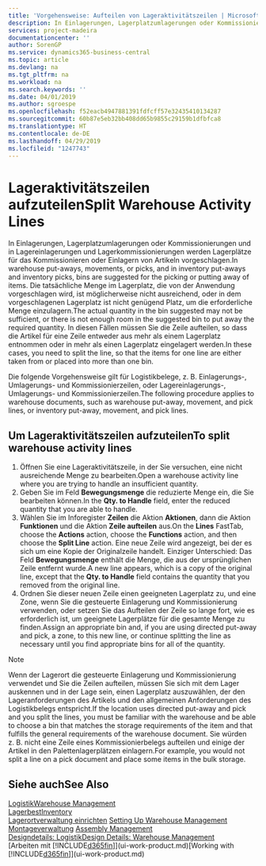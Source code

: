 ```yaml
---
title: 'Vorgehensweise: Aufteilen von Lageraktivitätszeilen | Microsoft Docs'
description: In Einlagerungen, Lagerplatzumlagerungen oder Kommissionierungen und in Lagereinlagerungen und Lagerkommissionierungen werden Lagerplätze für das Kommissionieren oder Einlagern von Artikeln vorgeschlagen. Die tatsächliche Menge im Lagerplatz, die von der Anwendung vorgeschlagen wird, ist möglicherweise nicht ausreichend, oder in dem vorgeschlagenen Lagerplatz ist nicht genügend Platz, um die erforderliche Menge einzulagern. In diesen Fällen müssen Sie die Zeile aufteilen, so dass die Artikel für eine Zeile entweder aus mehr als einem Lagerplatz entnommen oder in mehr als einen Lagerplatz eingelagert werden.
services: project-madeira
documentationcenter: ''
author: SorenGP
ms.service: dynamics365-business-central
ms.topic: article
ms.devlang: na
ms.tgt_pltfrm: na
ms.workload: na
ms.search.keywords: ''
ms.date: 04/01/2019
ms.author: sgroespe
ms.openlocfilehash: f52eacb4947881391fdfcff57e32435410134287
ms.sourcegitcommit: 60b87e5eb32bb408dd65b9855c29159b1dfbfca8
ms.translationtype: HT
ms.contentlocale: de-DE
ms.lasthandoff: 04/29/2019
ms.locfileid: "1247743"
---
```

# <a name="split-warehouse-activity-lines"></a><span data-ttu-id="73c33-105">Lageraktivitätszeilen aufzuteilen</span><span class="sxs-lookup"><span data-stu-id="73c33-105">Split Warehouse Activity Lines</span></span>
<span data-ttu-id="73c33-106">In Einlagerungen, Lagerplatzumlagerungen oder Kommissionierungen und in Lagereinlagerungen und Lagerkommissionierungen werden Lagerplätze für das Kommissionieren oder Einlagern von Artikeln vorgeschlagen.</span><span class="sxs-lookup"><span data-stu-id="73c33-106">In warehouse put-aways, movements, or picks, and in inventory put-aways and inventory picks, bins are suggested for the picking or putting away of items.</span></span> <span data-ttu-id="73c33-107">Die tatsächliche Menge im Lagerplatz, die von der Anwendung vorgeschlagen wird, ist möglicherweise nicht ausreichend, oder in dem vorgeschlagenen Lagerplatz ist nicht genügend Platz, um die erforderliche Menge einzulagern.</span><span class="sxs-lookup"><span data-stu-id="73c33-107">The actual quantity in the bin suggested may not be sufficient, or there is not enough room in the suggested bin to put away the required quantity.</span></span> <span data-ttu-id="73c33-108">In diesen Fällen müssen Sie die Zeile aufteilen, so dass die Artikel für eine Zeile entweder aus mehr als einem Lagerplatz entnommen oder in mehr als einen Lagerplatz eingelagert werden.</span><span class="sxs-lookup"><span data-stu-id="73c33-108">In these cases, you need to split the line, so that the items for one line are either taken from or placed into more than one bin.</span></span>  

<span data-ttu-id="73c33-109">Die folgende Vorgehensweise gilt für Logistikbelege, z. B. Einlagerungs-, Umlagerungs- und Kommissionierzeilen, oder Lagereinlagerungs-, Umlagerungs- und Kommissionierzeilen.</span><span class="sxs-lookup"><span data-stu-id="73c33-109">The following procedure applies to warehouse documents, such as warehouse put-away, movement, and pick lines, or inventory put-away, movement, and pick lines.</span></span>  

## <a name="to-split-warehouse-activity-lines"></a><span data-ttu-id="73c33-110">Um Lageraktivitätszeilen aufzuteilen</span><span class="sxs-lookup"><span data-stu-id="73c33-110">To split warehouse activity lines</span></span>  
1.  <span data-ttu-id="73c33-111">Öffnen Sie eine Lageraktivitätszeile, in der Sie versuchen, eine nicht ausreichende Menge zu bearbeiten.</span><span class="sxs-lookup"><span data-stu-id="73c33-111">Open a warehouse activity line where you are trying to handle an insufficient quantity.</span></span>  
2.  <span data-ttu-id="73c33-112">Geben Sie im Feld **Bewegungsmenge** die reduzierte Menge ein, die Sie bearbeiten können.</span><span class="sxs-lookup"><span data-stu-id="73c33-112">In the **Qty. to Handle** field, enter the reduced quantity that you are able to handle.</span></span>  
3.  <span data-ttu-id="73c33-113">Wählen Sie im Inforegister **Zeilen** die Aktion **Aktionen**, dann die Aktion **Funktionen** und die Aktion **Zeile aufteilen** aus.</span><span class="sxs-lookup"><span data-stu-id="73c33-113">On the **Lines** FastTab, choose the **Actions** action, choose the **Functions** action, and then choose the **Split Line** action.</span></span> <span data-ttu-id="73c33-114">Eine neue Zeile wird angezeigt, bei der es sich um eine Kopie der Originalzeile handelt. Einziger Unterschied: Das Feld **Bewegungsmenge** enthält die Menge, die aus der ursprünglichen Zeile entfernt wurde.</span><span class="sxs-lookup"><span data-stu-id="73c33-114">A new line appears, which is a copy of the original line, except that the **Qty. to Handle** field contains the quantity that you removed from the original line.</span></span>  
4.  <span data-ttu-id="73c33-115">Ordnen Sie dieser neuen Zeile einen geeigneten Lagerplatz zu, und eine Zone, wenn Sie die gesteuerte Einlagerung und Kommissionierung verwenden, oder setzen Sie das Aufteilen der Zeile so lange fort, wie es erforderlich ist, um geeignete Lagerplätze für die gesamte Menge zu finden.</span><span class="sxs-lookup"><span data-stu-id="73c33-115">Assign an appropriate bin and, if you are using directed put-away and pick, a zone, to this new line, or continue splitting the line as necessary until you find appropriate bins for all of the quantity.</span></span>  

> [!NOTE]  
>  <span data-ttu-id="73c33-116">Wenn der Lagerort die gesteuerte Einlagerung und Kommissionierung verwendet und Sie die Zeilen aufteilen, müssen Sie sich mit dem Lager auskennen und in der Lage sein, einen Lagerplatz auszuwählen, der den Lageranforderungen des Artikels und den allgemeinen Anforderungen des Logistikbelegs entspricht.</span><span class="sxs-lookup"><span data-stu-id="73c33-116">If the location uses directed put-away and pick and you split the lines, you must be familiar with the warehouse and be able to choose a bin that matches the storage requirements of the item and that fulfills the general requirements of the warehouse document.</span></span> <span data-ttu-id="73c33-117">Sie würden z. B. nicht eine Zeile eines Kommissionierbelegs aufteilen und einige der Artikel in den Palettenlagerplätzen einlagern.</span><span class="sxs-lookup"><span data-stu-id="73c33-117">For example, you would not split a line on a pick document and place some items in the bulk storage.</span></span>  

## <a name="see-also"></a><span data-ttu-id="73c33-118">Siehe auch</span><span class="sxs-lookup"><span data-stu-id="73c33-118">See Also</span></span>  
[<span data-ttu-id="73c33-119">Logistik</span><span class="sxs-lookup"><span data-stu-id="73c33-119">Warehouse Management</span></span>](warehouse-manage-warehouse.md)  
[<span data-ttu-id="73c33-120">Lagerbest</span><span class="sxs-lookup"><span data-stu-id="73c33-120">Inventory</span></span>](inventory-manage-inventory.md)  
<span data-ttu-id="73c33-121">[Lagerortverwaltung einrichten](warehouse-setup-warehouse.md)   </span><span class="sxs-lookup"><span data-stu-id="73c33-121">[Setting Up Warehouse Management](warehouse-setup-warehouse.md)   </span></span>  
<span data-ttu-id="73c33-122">[Montageverwaltung](assembly-assemble-items.md)  </span><span class="sxs-lookup"><span data-stu-id="73c33-122">[Assembly Management](assembly-assemble-items.md)  </span></span>  
[<span data-ttu-id="73c33-123">Designdetails: Logistik</span><span class="sxs-lookup"><span data-stu-id="73c33-123">Design Details: Warehouse Management</span></span>](design-details-warehouse-management.md)  
<span data-ttu-id="73c33-124">[Arbeiten mit [!INCLUDE[d365fin](includes/d365fin_md.md)]](ui-work-product.md)</span><span class="sxs-lookup"><span data-stu-id="73c33-124">[Working with [!INCLUDE[d365fin](includes/d365fin_md.md)]](ui-work-product.md)</span></span>
